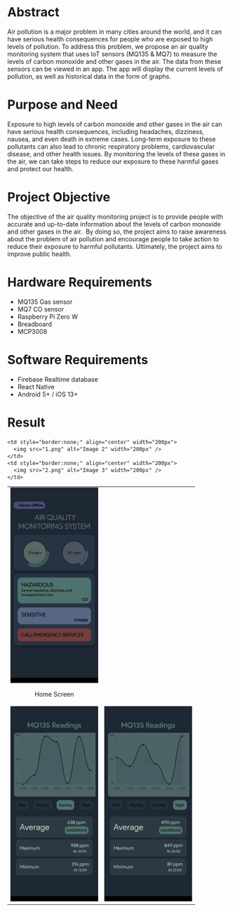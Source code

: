 # Abstract

Air pollution is a major problem in many cities around the world, and it can have serious health consequences for people who are exposed to high levels of pollution. To address this problem, we propose an air quality monitoring system that uses IoT sensors (MQ135 & MQ7) to measure the levels of carbon monoxide and other gases in the air. The data from these sensors can be viewed in an app. The app will display the current levels of pollution, as well as historical data in the form of graphs.

# Purpose and Need

Exposure to high levels of carbon monoxide and other gases in the air can have serious health consequences, including headaches, dizziness, nausea, and even death in extreme cases. Long-term exposure to these pollutants can also lead to chronic respiratory problems, cardiovascular disease, and other health issues. By monitoring the levels of these gases in the air, we can take steps to reduce our exposure to these harmful gases and protect our health.

# Project Objective

The objective of the air quality monitoring project is to provide people with accurate and up-to-date information about the levels of carbon monoxide and other gases in the air.  By doing so, the project aims to raise awareness about the problem of air pollution and encourage people to take action to reduce their exposure to harmful pollutants. Ultimately, the project aims to improve public health.

# Hardware Requirements

- MQ135 Gas sensor
- MQ7 CO sensor
- Raspberry Pi Zero W
- Breadboard
- MCP3008

# Software Requirements

- Firebase Realtime database
- React Native
- Android 5+ / iOS 13+

# Result

<style>
  table {
    border-collapse: collapse;
  }
  table, td {
    border: none;
  }
</style>
<table style="border:none;">
  <tr>
    <td style="border:none;" align="center" width="200px">
      <img src="Home.png" alt="Image 1" width="200px" />
      <p>Home Screen</p>
    </td>

    <td style="border:none;" align="center" width="200px">
      <img src="1.png" alt="Image 2" width="200px" />
    </td>
    <td style="border:none;" align="center" width="200px">
      <img src="2.png" alt="Image 3" width="200px" />
    </td>

  </tr>
  <tr>
    <td style="border:none;" align="center" width="200px">
      <img src="3.png" alt="Image 4" width="200px" />
    </td>
    <td style="border:none;" align="center" width="200px">
      <img src="4.png" alt="Image 5" width="200px" />
    </td>
  </tr>
</table>
